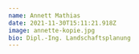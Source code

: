 ```yaml
---
name: Annett Mathias
date: 2021-11-30T15:11:21.918Z
image: annette-kopie.jpg
bio: Dipl.-Ing. Landschaftsplanung
---
```

